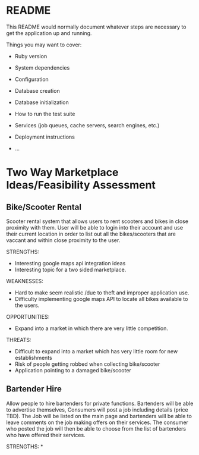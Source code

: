 # README

This README would normally document whatever steps are necessary to get the
application up and running.

Things you may want to cover:

* Ruby version

* System dependencies

* Configuration

* Database creation

* Database initialization

* How to run the test suite

* Services (job queues, cache servers, search engines, etc.)

* Deployment instructions

* ...
# Two Way Marketplace Ideas/Feasibility Assessment

## Bike/Scooter Rental

Scooter rental system that allows users to rent scooters and bikes in close proximity with them. User will be able to login into their account and use their current location in order to list out all the bikes/scooters that are vaccant and within close proximity to the user.

STRENGTHS:
  * Interesting google maps api integration ideas 
  * Interesting topic for a two sided marketplace.
  
WEAKNESSES:
  * Hard to make seem realistic /due to theft and improper application use.
  * Difficulty implementing google maps API to locate all bikes available to the users.
 
OPPORTUNITIES:
  * Expand into a market in which there are very little competition. 
  
THREATS:
  * Difficult to expand into a market which has very little room for new establishments
  * Risk of people getting robbed when collecting bike/scooter
  * Application pointing to a damaged bike/scooter 

## Bartender Hire 

Allow people to hire bartenders for private functions. Bartenders will be able to advertise themselves, Consumers will post a job including details  (price TBD). The Job will be listed on the main page and bartenders will be able to leave comments on the job making offers on their services.  The consumer who posted the job will then be able to choose from the list of bartenders who have offered their services.

STRENGTHS:
  *
  
  
  
